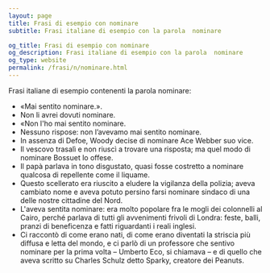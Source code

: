 ```yaml
---
layout: page
title: Frasi di esempio con nominare 
subtitle: Frasi italiane di esempio con la parola  nominare

og_title: Frasi di esempio con nominare 
og_description: Frasi italiane di esempio con la parola  nominare
og_type: website
permalink: /frasi/n/nominare.html
---
```


Frasi italiane di esempio contenenti la parola nominare:


- «Mai sentito nominare.».
- Non li avrei dovuti nominare.
- «Non l'ho mai sentito nominare.
- Nessuno rispose: non l’avevamo mai sentito nominare.
- In assenza di Defoe, Woody decise di nominare Ace Webber suo vice.
- Il vescovo trasalì e non riuscì a trovare una risposta; ma quel modo di nominare Bossuet lo offese.
- Il papà parlava in tono disgustato, quasi fosse costretto a nominare qualcosa di repellente come il liquame.
- Questo scellerato era riuscito a eludere la vigilanza della polizia; aveva cambiato nome e aveva potuto persino farsi nominare sindaco di una delle nostre cittadine del Nord.
- L'aveva sentita nominare: era molto popolare fra le mogli dei colonnelli al Cairo, perché parlava di tutti gli avvenimenti frivoli di Londra: feste, balli, pranzi di beneficenza e fatti riguardanti i reali inglesi.
- Ci raccontò di come erano nati, di come erano diventati la striscia più diffusa e letta del mondo, e ci parlò di un professore che sentivo nominare per la prima volta – Umberto Eco, si chiamava – e di quello che aveva scritto su Charles Schulz detto Sparky, creatore dei Peanuts.
